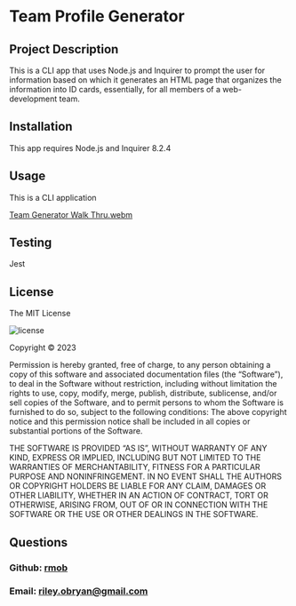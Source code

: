 # Team Profile Generator
  
## Project Description
This is a CLI app that uses Node.js and Inquirer to prompt the user for information based on which it generates an HTML page that organizes the information into ID cards, essentially, for all members of a web-development team.   
 

## Installation
This app requires Node.js and Inquirer 8.2.4

## Usage
This is a CLI application

[Team Generator Walk Thru.webm](https://user-images.githubusercontent.com/22803118/212504645-ead28f6d-bc14-4931-bfc6-c4f93ecb9364.webm)

## Testing
Jest

## License
The MIT License

![license](https://img.shields.io/badge/license-MIT-blue?style=plastic&logo=appveyor)


Copyright © 2023 

Permission is hereby granted, free of charge, to any person obtaining a copy of this software and associated documentation files (the “Software”), to deal in the Software without restriction, including without limitation the rights to use, copy, modify, merge, publish, distribute, sublicense, and/or sell copies of the Software, and to permit persons to whom the Software is furnished to do so, subject to the following conditions:
The above copyright notice and this permission notice shall be included in all copies or substantial portions of the Software.

THE SOFTWARE IS PROVIDED “AS IS”, WITHOUT WARRANTY OF ANY KIND, EXPRESS OR IMPLIED, INCLUDING BUT NOT LIMITED TO THE WARRANTIES OF MERCHANTABILITY, FITNESS FOR A PARTICULAR PURPOSE AND NONINFRINGEMENT. IN NO EVENT SHALL THE AUTHORS OR COPYRIGHT HOLDERS BE LIABLE FOR ANY CLAIM, DAMAGES OR OTHER LIABILITY, WHETHER IN AN ACTION OF CONTRACT, TORT OR OTHERWISE, ARISING FROM, OUT OF OR IN CONNECTION WITH THE SOFTWARE OR THE USE OR OTHER DEALINGS IN THE SOFTWARE.


## Questions
### Github: [rmob](https://github.com/rmob/)
### Email: [riley.obryan@gmail.com](mailto:riley.obryan@gmail.com)
